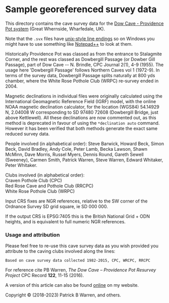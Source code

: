 # Sample georeferenced survey data

This directory contains the cave survey data for the
[Dow Cave - Providence Pot system](http://www.mudinmyhair.co.uk/ "Mud in My Hair")
(Great Whernside, Wharfedale, UK).

Note that the `.svx` files have
[unix-style line endings](https://en.wikipedia.org/wiki/Newline "wikipedia")
so on Windows you might have to use something like
[Notepad++](https://notepad-plus-plus.org/ "Notepad++")
to look at them.

Historically Providence Pot was classed as from the entrance to
Stalagmite Corner, and the rest was classed as Dowbergill Passage (or
Dowber Gill Passage), part of Dow Cave -- N. Brindle, CPC Journal
2(1), 4-9 (1955).  The usage here 'Dowbergill Passage' follows
Northern Caves vol 1 (1972-9).  In terms of the survey data,
Dowbergill Passage splits naturally at 800 yds chamber, where the
White Rose Pothole Club (WRPC) re-survey ended in 2004.
 
Magnetic declinations in individual files were originally calculated
using the International Geomagnetic Reference Field (IGRF) model, with
the online NOAA magnetic declination calculator, for the location
(WGS84) 54.14929 N, 2.04008 W corresponding to SD 97480 72608
(Dowbergill Bridge, just above Kettlewell).  All these declinations
are now commented out, as this method is deprecated in favour of using
the `*declination auto` command.  However it has been verified that
both methods generate the exact same reduced survey data.

People involved (in alphabetical order): Steve Barwick, Howard Beck,
Simon Beck, David Bradley, Andy Cole, Peter Lamb, Becka Lawson, Shawn
McMinn, Dave Morris, Russel Myers, Dennis Round, Gareth Sewell
(Sweeney), Carmen Smith, Patrick Warren, Steve Warren, Edward
Whitaker, Peter Whitaker.

Clubs involved (in alphabetical order):  
Craven Pothole Club (CPC)  
Red Rose Cave and Pothole Club (RRCPC)  
White Rose Pothole Club (WRPC)

Input CRS fixes are NGR references, relative to the SW corner of
the Ordnance Survey SD grid square, ie SD 000 000.

If the output CRS is EPSG:7405 this is the British National Grid +
ODN heights, and is equivalent to full numeric NGR references.

### Usage and attribution

Please feel free to re-use this cave survey data as you wish provided
you attribute to the caving clubs involved along the lines:

`Based on cave survey data collected 1982-2015, CPC, WRCPC, RRCPC`

For reference cite PB Warren, _The Dow Cave – Providence Pot Resurvey Project_
CPC Record **122**, 11-15 (2016).

A version of this article can also be found 
[online](https://sites.google.com/site/patrickbwarren/caving/dow-cave) 
on my website.

Copyright &copy; (2018-2023) Patrick B Warren, and others.
